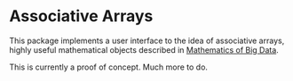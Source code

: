 # Associative Arrays

This package implements a user interface to the idea of associative arrays, highly useful mathematical objects described in [Mathematics of Big Data](https://mitpress.mit.edu/books/mathematics-big-data).

This is currently a proof of concept. Much more to do.